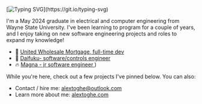 [![Typing SVG](https://readme-typing-svg.demolab.com/?lines=Hello+I'm+Alex+nice+to+see+you!)](https://git.io/typing-svg)

I'm a May 2024 graduate in electrical and computer engineering from Wayne State University. I've been learning to program for a couple of years, and I enjoy taking on new software engineering projects and roles to expand my knowledge! 


* 🚚 [United Wholesale Mortgage, full-time dev](https://www.uwm.com/)
* 💜 [Daifuku- software/controls engineer](https://www.daifuku.com/)
* 🔥 [Magna - jr software engineer ](https://www.magna.com/))

While you're here, check out a few projects I've pinned below. You can also:
* Contact / hire me: alextoghe@outlook.com
* Learn more about me: [alextoghe.com]([https://alextoghe.github.io/AlexToghePortfolio.github.io/](https://alextoghe.github.io/alextoghe.com/))
